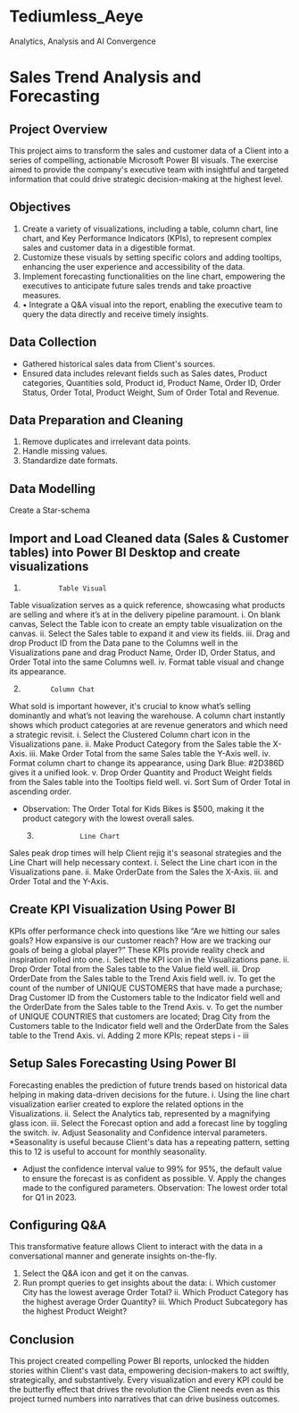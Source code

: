 # Tediumless_Aeye
Analytics, Analysis and AI Convergence 
# Sales Trend Analysis and Forecasting

## Project Overview
This project aims to transform the sales and customer data of a Client into a series of compelling, actionable Microsoft Power BI visuals. The exercise aimed to provide the company's executive team with insightful and targeted information that could drive strategic decision-making at the highest level. 

## Objectives
1. Create a variety of visualizations, including a table, column chart, line chart, and Key Performance Indicators (KPIs), to represent complex sales and customer data in a digestible format.
2. Customize these visuals by setting specific colors and adding tooltips, enhancing the user experience and accessibility of the data.
3. Implement forecasting functionalities on the line chart, empowering the executives to anticipate future sales trends and take proactive measures.
4. •	Integrate a Q&A visual into the report, enabling the executive team to query the data directly and receive timely insights.

## Data Collection
- Gathered historical sales data from Client's sources.
- Ensured data includes relevant fields such as Sales dates, Product categories, Quantities sold, Product id, Product Name, Order ID, Order Status, Order Total, Product Weight, Sum of Order Total and Revenue.

## Data Preparation and Cleaning
1. Remove duplicates and irrelevant data points.
2. Handle missing values.
3. Standardize date formats.

## Data Modelling
Create a Star-schema

## Import and Load Cleaned data (Sales & Customer tables) into Power BI Desktop and create visualizations

1.              Table Visual
Table visualization serves as a quick reference, showcasing what products are selling and where it’s at in the delivery pipeline paramount.
i. On blank canvas, Select the Table icon to create an empty table visualization on the canvas.
ii. Select the Sales table to expand it and view its fields.
iii. Drag and drop Product ID from the Data pane to the Columns well in the Visualizations pane and drag Product Name, Order ID, Order Status, and Order Total into the same Columns well.
iv. Format table visual and change its appearance.

2.            Column Chat
What sold is important however, it's crucial to know what’s selling dominantly and what’s not leaving the warehouse. A column chart instantly shows which product categories at are revenue generators and which need a strategic revisit.
i. Select the Clustered Column chart icon in the Visualizations pane.
ii. Make Product Category from the Sales table the X-Axis.
iii. Make Order Total from the same Sales table the Y-Axis well.
iv. Format column chart to change its appearance, using Dark Blue: #2D386D gives it a unified look.
v. Drop Order Quantity and Product Weight fields from the Sales table into the Tooltips field well.
vi. Sort Sum of Order Total in ascending order.
* Observation: The Order Total for Kids Bikes is $500, making it the product category with the lowest overall sales.

  3.                Line Chart
 Sales peak drop times will help Client rejig it's seasonal strategies and the Line Chart will help necessary context.
 i. Select the Line chart icon in the Visualizations pane. 
 ii. Make OrderDate from the Sales the X-Axis.
 iii. and Order Total and the Y-Axis.
 
## Create KPI Visualization Using Power BI 

KPIs offer performance check into questions like “Are we hitting our sales goals? How expansive is our customer reach? How are we tracking our goals of being a global player?” These KPIs provide reality check and inspiration rolled into one.
i. Select the KPI icon in the Visualizations pane.
ii. Drop Order Total from the Sales table to the Value field well.
iii. Drop OrderDate from the Sales table to the Trend Axis field well.
iv. To get the count of the number of UNIQUE CUSTOMERS that have made a purchase; Drag Customer ID from the Customers table to the Indicator field well and the OrderDate from the Sales table to the Trend Axis.
v. To get the number of UNIQUE COUNTRIES that customers are located; Drag City from the Customers table to the Indicator field well and the OrderDate from the Sales table to the Trend Axis. 
vi. Adding 2 more KPIs; repeat steps i - iii

## Setup Sales Forecasting Using Power BI
Forecasting enables the prediction of future trends based on historical data helping in making data-driven decisions for the future.
i. Using the line chart visualization earlier created to explore the related options in the Visualizations.
ii. Select the Analytics tab, represented by a magnifying glass icon.
iii. Select the Forecast option and add a forecast line by toggling the switch.
iv. Adjust Seasonality and Confidence interval parameters. *Seasonality is useful because Client's data has a repeating pattern, setting this to 12 is useful to account for monthly seasonality.
* Adjust the confidence interval value to 99% for 95%, the default value to ensure the forecast is as confident as possible.
V. Apply the changes made to the configured parameters.
Observation: The lowest order total for Q1 in 2023. 


## Configuring Q&A
This transformative feature allows Client to interact with the data in a conversational manner and generate insights on-the-fly.
1.	Select the Q&A icon and get it on the canvas.
2. Run prompt queries to get insights about the data:
i. Which customer City has the lowest average Order Total? 
ii. Which Product Category has the highest average Order Quantity?
iii. Which Product Subcategory has the highest Product Weight? 

## Conclusion
This project created compelling Power BI reports, unlocked the hidden stories within Client's vast data, empowering decision-makers to act swiftly, strategically, and substantively. Every visualization and every KPI could be the butterfly effect that drives the revolution the Client needs even as this project turned numbers into narratives that can drive business outcomes.
